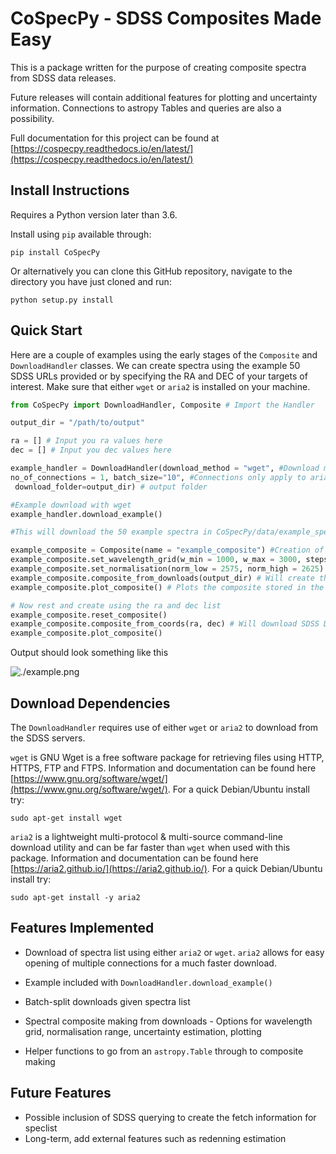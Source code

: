 # CoSpecPy - SDSS Composites Made Easy

This is a package written for the purpose of creating composite spectra from SDSS data releases.

Future releases will contain additional features for plotting and uncertainty information. Connections to astropy Tables and queries are also a possibility.

Full documentation for this project can be found at [https://cospecpy.readthedocs.io/en/latest/](https://cospecpy.readthedocs.io/en/latest/)

## Install Instructions

Requires a Python version later than 3.6.

Install using `pip` available through:

`pip install CoSpecPy`

Or alternatively you can clone this GitHub repository, navigate to the directory you have just cloned and run:

`python setup.py install`

## Quick Start

Here are a couple of examples using the early stages of the `Composite` and `DownloadHandler` classes. We can create spectra using the example 50 SDSS URLs provided or by specifying the RA and DEC of your targets of interest. Make sure that either `wget` or `aria2` is installed on your machine.

```python
from CoSpecPy import DownloadHandler, Composite # Import the Handler

output_dir = "/path/to/output"

ra = [] # Input you ra values here
dec = [] # Input you dec values here

example_handler = DownloadHandler(download_method = "wget", #Download method (aria2 or wget)
no_of_connections = 1, batch_size="10", #Connections only apply to aria2, batches not implemented
 download_folder=output_dir) # output folder

#Example download with wget
example_handler.download_example()

#This will download the 50 example spectra in CoSpecPy/data/example_speclist.txt to your chosen output

example_composite = Composite(name = "example_composite") #Creation of Composite Class
example_composite.set_wavelength_grid(w_min = 1000, w_max = 3000, steps = 2500) #Add the desired wavelength grid in Angstrom
example_composite.set_normalisation(norm_low = 2575, norm_high = 2625) #Add desired normalisation range in Angstrom
example_composite.composite_from_downloads(output_dir) # Will create the composite
example_composite.plot_composite() # Plots the composite stored in the composite class with bootstrapped uncertainties

# Now rest and create using the ra and dec list
example_composite.reset_composite()
example_composite.composite_from_coords(ra, dec) # Will download SDSS DR14 catalogue if not already present (~750 MB)
example_composite.plot_composite()
```

Output should look something like this

![./example.png](./example.png)

## Download Dependencies

The `DownloadHandler` requires use of either `wget` or `aria2` to download from the SDSS servers.

`wget` is GNU Wget is a free software package for retrieving files using HTTP, HTTPS, FTP and FTPS. Information and documentation can be found here [https://www.gnu.org/software/wget/](https://www.gnu.org/software/wget/). For a quick Debian/Ubuntu install try:

`sudo apt-get install wget`

`aria2` is a lightweight multi-protocol & multi-source command-line download utility and can be far faster than `wget` when used with this package. Information and documentation can be found here [https://aria2.github.io/](https://aria2.github.io/). For a quick Debian/Ubuntu install try:

`sudo apt-get install -y aria2`

## Features Implemented

- Download of spectra list using either `aria2` or `wget`. `aria2` allows for easy opening of multiple connections for a much faster download.

- Example included with `DownloadHandler.download_example()`

- Batch-split downloads given spectra list

- Spectral composite making from downloads - Options for wavelength grid, normalisation range, uncertainty estimation, plotting

- Helper functions to go from an `astropy.Table` through to composite making


## Future Features

- Possible inclusion of SDSS querying to create the fetch information for speclist
- Long-term, add external features such as redenning estimation  
